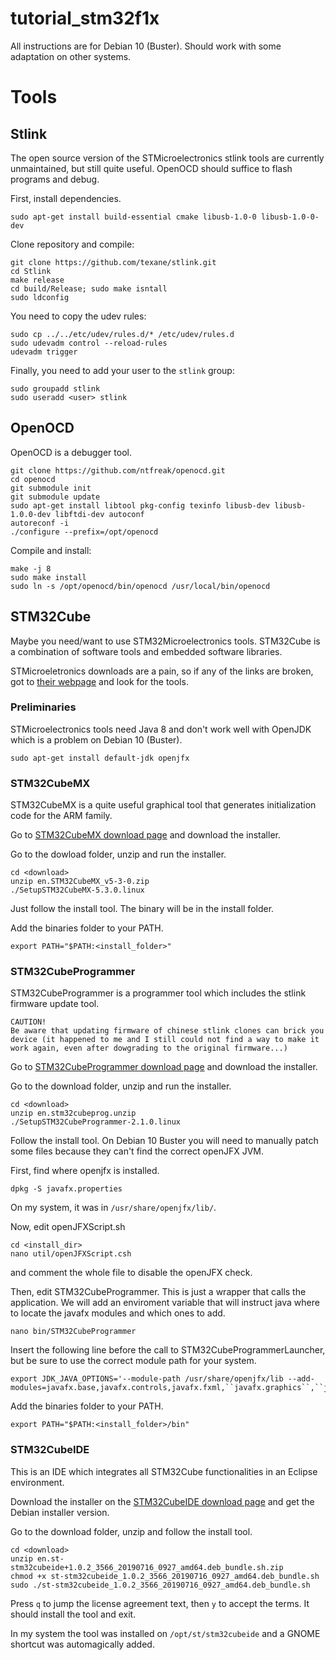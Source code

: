 # tutorial_stm32f1x
All instructions are for Debian 10 (Buster). Should work with some adaptation on other systems.

# Tools

## Stlink
The open source version of the STMicroelectronics stlink tools are currently unmaintained, but still quite useful. OpenOCD should suffice to flash programs and debug.

First, install dependencies.

```
sudo apt-get install build-essential cmake libusb-1.0-0 libusb-1.0-0-dev
```

Clone repository and compile:

```
git clone https://github.com/texane/stlink.git
cd Stlink
make release
cd build/Release; sudo make isntall
sudo ldconfig
```

You need to copy the udev rules:

```
sudo cp ../../etc/udev/rules.d/* /etc/udev/rules.d
sudo udevadm control --reload-rules
udevadm trigger
```

Finally, you need to add your user to the `stlink` group:

```
sudo groupadd stlink
sudo useradd <user> stlink
```

## OpenOCD
OpenOCD is a debugger tool.

```
git clone https://github.com/ntfreak/openocd.git
cd openocd
git submodule init
git submodule update
sudo apt-get install libtool pkg-config texinfo libusb-dev libusb-1.0.0-dev libftdi-dev autoconf
autoreconf -i
./configure --prefix=/opt/openocd
```

Compile and install:

```
make -j 8
sudo make install
sudo ln -s /opt/openocd/bin/openocd /usr/local/bin/openocd
```

## STM32Cube
Maybe you need/want to use STM32Microelectronics tools. STM32Cube is a combination of software tools and embedded software libraries.

STMicroeletronics downloads are a pain, so if any of the links are broken, got to [their webpage](http://www.st.com) and look for the tools.

### Preliminaries
STMicroelectronics tools need Java 8 and don't work well with OpenJDK which is a problem on Debian 10 (Buster).

```
sudo apt-get install default-jdk openjfx
```

### STM32CubeMX
STM32CubeMX is a quite useful graphical tool that generates initialization code for the ARM family.

Go to [STM32CubeMX download page](https://www.st.com/en/development-tools/stm32cubemx.html) and download the installer.

Go to the dowload folder, unzip and run the installer.

```
cd <download>
unzip en.STM32CubeMX_v5-3-0.zip
./SetupSTM32CubeMX-5.3.0.linux
```

Just follow the install tool. The binary will be in the install folder.

Add the binaries folder to your PATH.

```
export PATH="$PATH:<install_folder>"
```

### STM32CubeProgrammer
STM32CubeProgrammer is a programmer tool which includes the stlink firmware update tool.

```
CAUTION!
Be aware that updating firmware of chinese stlink clones can brick you device (it happened to me and I still could not find a way to make it work again, even after dowgrading to the original firmware...)
```

Go to [STM32CubeProgrammer download page](https://www.st.com/en/development-tools/stm32cubeprog.html) and download the installer.

Go to the download folder, unzip and run the installer.

```
cd <download>
unzip en.stm32cubeprog.unzip
./SetupSTM32CubeProgrammer-2.1.0.linux
```

Follow the install tool. On Debian 10 Buster you will need to manually patch some files because they can't find the correct openJFX JVM.

First, find where openjfx is installed.

```
dpkg -S javafx.properties
```

On my system, it was in `/usr/share/openjfx/lib/`.

Now, edit openJFXScript.sh

```
cd <install_dir>
nano util/openJFXScript.csh
```

and comment the whole file to disable the openJFX check.

Then, edit STM32CubeProgrammer. This is just a wrapper that calls the application. We will add an enviroment variable that will instruct java where to locate the javafx modules and which ones to add.

```
nano bin/STM32CubeProgrammer
```

Insert the following line before the call to STM32CubeProgrammerLauncher, but be sure to use the correct module path for your system.

```
export JDK_JAVA_OPTIONS='--module-path /usr/share/openjfx/lib --add-modules=javafx.base,javafx.controls,javafx.fxml,``javafx.graphics``,``javafx.media``,javafx.swing,javafx.web'
```

Add the binaries folder to your PATH.

```
export PATH="$PATH:<install_folder>/bin"
```

### STM32CubeIDE
This is an IDE which integrates all STM32Cube functionalities in an Eclipse environment.

Download the installer on the [STM32CubeIDE download page](https://www.st.com/en/development-tools/stm32cubeide.html) and get the Debian installer version.

Go to the download folder, unzip and follow the install tool.

```
cd <download>
unzip en.st-stm32cubeide+1.0.2_3566_20190716_0927_amd64.deb_bundle.sh.zip
chmod +x st-stm32cubeide_1.0.2_3566_20190716_0927_amd64.deb_bundle.sh
sudo ./st-stm32cubeide_1.0.2_3566_20190716_0927_amd64.deb_bundle.sh
```

Press `q` to jump the license agreement text, then `y` to accept the terms. It should install the tool and exit.

In my system the tool was installed on `/opt/st/stm32cubeide` and a GNOME shortcut was automagically added.

